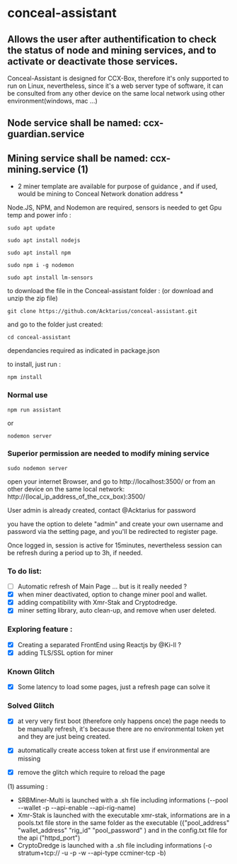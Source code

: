 # conceal-assistant

## Allows the user after authentification to check the status of node and mining services, and to activate or deactivate those services.
Conceal-Assistant is designed for CCX-Box, therefore it's only supported to run on Linux,
nevertheless, since it's a web server type of software, it can be consulted from any other device on the same local network using other environment(windows, mac ...)
## Node service shall be named: ccx-guardian.service
## Mining service shall be named: ccx-mining.service (1)

* 2 miner template are available for purpose of guidance , and if used, would be mining to Conceal Network donation address *


Node.JS, NPM, and Nodemon are required, sensors is needed to get Gpu temp and power info :

```
sudo apt update

sudo apt install nodejs

sudo apt install npm

sudo npm i -g nodemon

sudo apt install lm-sensors
```
to download the file in the Conceal-assistant folder :
(or download and unzip the zip file)
```
git clone https://github.com/Acktarius/conceal-assistant.git
```
and go to the folder just created:
```
cd conceal-assistant
```
dependancies required as indicated in package.json

to install, just run :
```
npm install 
```


### Normal use
```
npm run assistant
```
or
```
nodemon server
```
### Superior permission are needed to modify mining service
```
sudo nodemon server
```
open your internet Browser, and go to http://localhost:3500/
or from an other device on the same local network: http://(local_ip_address_of_the_ccx_box):3500/

User admin is already created, contact @Acktarius for password

you have the option to delete "admin" and create your own username and password via the setting page,
and you'll be redirected to register page.

Once logged in, session is active for 15minutes, nevertheless session can be refresh
during a period up to 3h, if needed.

### To do list:
- [ ] Automatic refresh of Main Page ... but is it really needed ?
- [x] when miner deactivated, option to change miner pool and wallet.
- [x] adding compatibility with Xmr-Stak and Cryptodredge.
- [x] miner setting library, auto clean-up, and remove when user deleted.

### Exploring feature : 
- [x] Creating a separated FrontEnd using Reactjs by @Ki-ll ?
- [x] adding TLS/SSL option for miner

### Known Glitch
- [x] Some latency to load some pages, just a refresh page can solve it

### Solved Glitch
- [x] at very very first boot (therefore only happens once) the page needs to be manually
refresh, it's because there are no environmental token yet and they are just being created.
- [x] automatically create access token at first use if environmental are missing
- [x] remove the glitch which require to reload the page


(1) assuming :
- SRBMiner-Multi is launched with a .sh file including informations (--pool --wallet -p --api-enable --api-rig-name)
- Xmr-Stak is launched with the executable xmr-stak, informations are in a pools.txt file store in the same folder as the executable ({"pool_address" "wallet_address" "rig_id" "pool_password" ) and in the config.txt file for the api ("httpd_port")
- CryptoDredge is launched with a .sh file including informations (-o stratum+tcp:// -u -p -w --api-type ccminer-tcp -b)